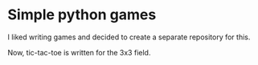 # Simple python games

I liked writing games and decided to create a separate repository for this.

Now, tic-tac-toe is written for the 3x3 field.
